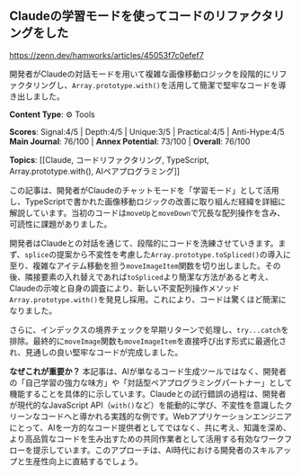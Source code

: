 ## Claudeの学習モードを使ってコードのリファクタリングをした

https://zenn.dev/hamworks/articles/45053f7c0efef7

開発者がClaudeの対話モードを用いて複雑な画像移動ロジックを段階的にリファクタリングし、`Array.prototype.with()`を活用して簡潔で堅牢なコードを導き出しました。

**Content Type**: ⚙️ Tools

**Scores**: Signal:4/5 | Depth:4/5 | Unique:3/5 | Practical:4/5 | Anti-Hype:4/5
**Main Journal**: 76/100 | **Annex Potential**: 73/100 | **Overall**: 76/100

**Topics**: [[Claude, コードリファクタリング, TypeScript, Array.prototype.with(), AIペアプログラミング]]

この記事は、開発者がClaudeのチャットモードを「学習モード」として活用し、TypeScriptで書かれた画像移動ロジックの改善に取り組んだ経緯を詳細に解説しています。当初のコードは`moveUp`と`moveDown`で冗長な配列操作を含み、可読性に課題がありました。

開発者はClaudeとの対話を通じて、段階的にコードを洗練させていきます。まず、`splice`の提案から不変性を考慮した`Array.prototype.toSpliced()`の導入に至り、複雑なアイテム移動を担う`moveImageItem`関数を切り出しました。その後、隣接要素の入れ替えであれば`toSpliced`より簡潔な方法があると考え、Claudeの示唆と自身の調査により、新しい不変配列操作メソッド`Array.prototype.with()`を発見し採用。これにより、コードは驚くほど簡潔になりました。

さらに、インデックスの境界チェックを早期リターンで処理し、`try...catch`を排除。最終的に`moveImage`関数も`moveImageItem`を直接呼び出す形式に最適化され、見通しの良い堅牢なコードが完成しました。

**なぜこれが重要か？**
本記事は、AIが単なるコード生成ツールではなく、開発者の「自己学習の強力な味方」や「対話型ペアプログラミングパートナー」として機能することを具体的に示しています。Claudeとの試行錯誤の過程は、開発者が現代的なJavaScript API（`with()`など）を能動的に学び、不変性を意識したクリーンなコードへと導かれる実践的な例です。Webアプリケーションエンジニアにとって、AIを一方的なコード提供者としてではなく、共に考え、知識を深め、より高品質なコードを生み出すための共同作業者として活用する有効なワークフローを提示しています。このアプローチは、AI時代における開発者のスキルアップと生産性向上に直結するでしょう。